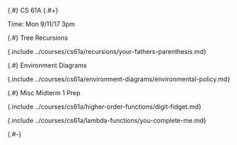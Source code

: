 
{.#} CS 61A
{.#+}

Time: Mon 9/11/17 3pm

{.#} Tree Recursions

{.include ../courses/cs61a/recursions/your-fathers-parenthesis.md}

{.#} Environment Diagrams

{.include ../courses/cs61a/environment-diagrams/environmental-policy.md}

{.#} Misc Midterm 1 Prep

{.include ../courses/cs61a/higher-order-functions/digit-fidget.md}

{.include ../courses/cs61a/lambda-functions/you-complete-me.md}

{.#-}
